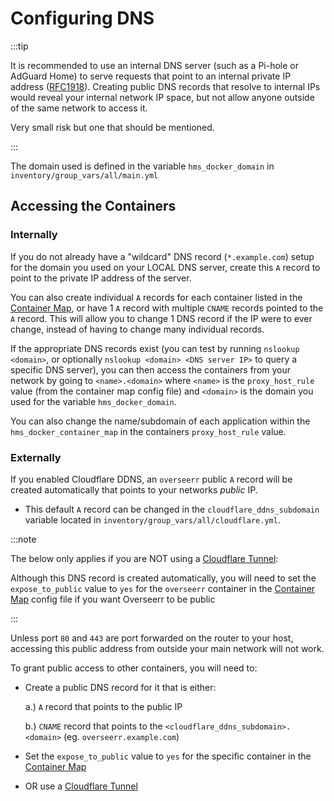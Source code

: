 # Configuring DNS

:::tip

It is recommended to use an internal DNS server (such as a Pi-hole or AdGuard Home) to serve requests that point to an internal private IP address ([RFC1918](https://en.wikipedia.org/wiki/Private_network)). Creating public DNS records that resolve to internal IPs would reveal your internal network IP space, but not allow anyone outside of the same network to access it.

Very small risk but one that should be mentioned.

:::

The domain used is defined in the variable `hms_docker_domain` in `inventory/group_vars/all/main.yml`

## Accessing the Containers

### Internally

If you do not already have a "wildcard" DNS record (`*.example.com`) setup for the domain you used on your LOCAL DNS server, create this `A` record to point to the private IP address of the server.

You can also create individual `A` records for each container listed in the [Container Map](../container-map.md), or have 1 `A` record with multiple `CNAME` records pointed to the `A` record. This will allow you to change 1 DNS record if the IP were to ever change, instead of having to change many individual records.

If the appropriate DNS records exist (you can test by running `nslookup <domain>`, or optionally `nslookup <domain> <DNS server IP>` to query a specific DNS server), you can then access the containers from your network by going to `<name>.<domain>` where `<name>` is the `proxy_host_rule` value (from the container map config file) and `<domain>` is the domain you used for the variable `hms_docker_domain`.

You can also change the name/subdomain of each application within the `hms_docker_container_map` in the containers `proxy_host_rule` value.

### Externally

If you enabled Cloudflare DDNS, an `overseerr` public `A` record will be created automatically that points to your networks _public_ IP.

- This default `A` record can be changed in the `cloudflare_ddns_subdomain` variable located in `inventory/group_vars/all/cloudflare.yml`.

:::note

The below only applies if you are NOT using a [Cloudflare Tunnel](../config-docs/Cloudflare/tunnel.md):

Although this DNS record is created automatically, you will need to set the `expose_to_public` value to `yes` for the `overseerr` container in the [Container Map](../container-map.md) config file if you want Overseerr to be public

:::

Unless port `80` and `443` are port forwarded on the router to your host, accessing this public address from outside your main network will not work.

To grant public access to other containers, you will need to:

- Create a public DNS record for it that is either:

  a.) `A` record that points to the public IP

  b.) `CNAME` record that points to the `<cloudflare_ddns_subdomain>.<domain>` (eg. `overseerr.example.com`)

- Set the `expose_to_public` value to `yes` for the specific container in the [Container Map](../container-map.md)

- OR use a [Cloudflare Tunnel](../config-docs/Cloudflare/tunnel.md)
